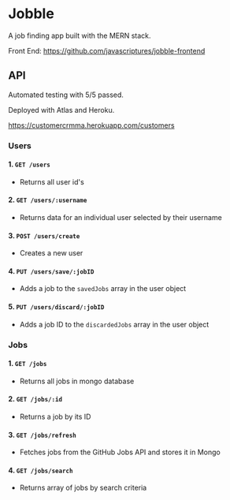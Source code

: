 # Jobble

A job finding app built with the MERN stack.

Front End: https://github.com/javascriptures/jobble-frontend

## API

Automated testing with 5/5 passed.

Deployed with Atlas and Heroku.

https://customercrmma.herokuapp.com/customers

### Users

#### 1. `GET /users`

- Returns all user id's

#### 2. `GET /users/:username`

- Returns data for an individual user selected by their username

#### 3. `POST /users/create`

- Creates a new user

#### 4. `PUT /users/save/:jobID`

- Adds a job to the `savedJobs` array in the user object

#### 5. `PUT /users/discard/:jobID`

- Adds a job ID to the `discardedJobs` array in the user object

### Jobs

#### 1. `GET /jobs`

- Returns all jobs in mongo database

#### 2. `GET /jobs/:id`

- Returns a job by its ID

#### 3. `GET /jobs/refresh`

- Fetches jobs from the GitHub Jobs API and stores it in Mongo

#### 4. `GET /jobs/search`

- Returns array of jobs by search criteria
